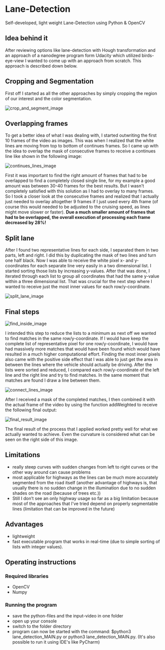 # Lane-Detection
Self-developed, light weight Lane-Detection using Python &amp; OpenCV


## Idea behind it

After reviewing options like lane-detection with Hough transformation and an approach of a nanodegree program form Udacity which utilized birds-eye-view I wanted to come up with an approach from scratch. This approach is described down below.


## Cropping and Segmentation

First off I started as all the other approaches by simply cropping the region of our interest and the color segmentation.

![crop_and_segment_image](https://github.com/HartP97/Lane-Detection/blob/master/ReadmeImages/crop_and_segment.png)


## Overlapping frames

To get a better idea of what I was dealing with, I started outwriting the first 10 frames of the video as images. This was when I realized that the white lines are moving from top to bottom of continues frames. So I came up with the idea to overlap the mask of consecutive frames to receive a continues line like shown in the following image:

![continues_lines_image](https://github.com/HartP97/Lane-Detection/blob/master/ReadmeImages/continues_lines.png)

First it was important to find the right amount of frames that had to be overlapped to find a completely closed single line, for my example a good amount was between 30-40 frames for the best results. But I wasn't completely satisfied with this solution as I had to overlay to many frames. So I took a closer look at the consecutive frames and realized that I actually just needed to overlay altogether 9 frames if I just used every 4th frame (of course this would needed to be adjusted to the cruising speed, as lines might move slower or faster). **Due a much smaller amount of frames that had to be overlapped, the overall execution of processing each frame decreased by 28%!** 


## Split lane

After I found two representative lines for each side, I separated them in two parts, left and right. I did this by duplicating the mask of two lines and turn one half black. Now I was able to receive the white pixel x- and y-coordinates for each separate line very easily in a two dimensional list. I started sorting those lists by increasing y-values. After that was done, I iterated through each list to group all coordinates that had the same y-value within a three dimensional list. That was crucial for the next step where I wanted to receive just the most inner values for each row/y-coordinate.

![split_lane_image](https://github.com/HartP97/Lane-Detection/blob/master/ReadmeImages/split_lane.png)


## Final steps

![find_inside_image](https://github.com/HartP97/Lane-Detection/blob/master/ReadmeImages/find_inside.png)

I intended this step to reduce the lists to a minimum as next off we wanted to find matches in the same row/y-coordinate. If I would have keep the complete list of representative pixel for one row/y-coordinate, I would have had massively more matches that would have been found which would have resulted in a much higher computational effort. Finding the most inner pixels also came with the positive side effect that I was able to just get the area in between the lines where the vehicle should actually be driving. After the lists were sorted and reduced, I compared each row/y-coordinate of the left line and the right line and try to find matches. In the same moment that matches are found I draw a line between them. 

![connect_lines_image](https://github.com/HartP97/Lane-Detection/blob/master/ReadmeImages/connect_lines.png)

After I received a mask of the completed matches, I then combined it with the actual frame of the video by using the function addWeighted to receive the following final output:

![final_result_image](https://github.com/HartP97/Lane-Detection/blob/master/ReadmeImages/final_result.jpg)

The final result of the process that I applied worked pretty well for what we actually wanted to achieve. Even the curvature is considered what can be seen on the right side of this image.


## Limitations

- really steep curves with sudden changes from left to right curves or the other way around can cause problems
- most applicable for highways as the lines can be much more accurately segmented from the road itself (another advantage of highways is, that usually there is no sudden change in the illumination due to no  sudden shades on the road (because of trees etc.))
- Still I don’t see an only highway usage so far as a big limitation because most of the approaches that I've tried depend on properly segmentable lines (limitation that can be improved in the future)


## Advantages

- lightweight
- fast executable program that works in real-time (due to simple sorting of lists with integer values). 

## Operating instructions

### Required libraries
- OpenCV
- Numpy

### Running the program

- save the python-files and the input-video in one folder
- open up your console
- switch to the folder directory
- program can now be started with the command: $python3 lane_detection_MAIN.py or python3 lane_detection_MAIN.py. (It's also possible to run it using IDE's like PyCharm)
